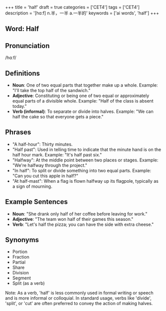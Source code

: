 +++
title = 'half'
draft = true
categories = ['CET4']
tags = ['CET4']
description = '[hɑːf] n.半，一半 a.一半的'
keywords = ['ai words', 'half']
+++

## Word: Half

## Pronunciation
/hɑːf/

## Definitions
- **Noun**: One of two equal parts that together make up a whole. Example: "I'll take the top half of the sandwich."
- **Adjective**: Constituting or being one of two equal or approximately equal parts of a divisible whole. Example: "Half of the class is absent today."
- **Verb (informal)**: To separate or divide into halves. Example: "We can half the cake so that everyone gets a piece."

## Phrases
- "A half-hour": Thirty minutes.
- "Half past": Used in telling time to indicate that the minute hand is on the half hour mark. Example: "It's half past six."
- "Halfway": At the middle point between two places or stages. Example: "We're halfway through the project."
- "In half": To split or divide something into two equal parts. Example: "Can you cut this apple in half?"
- "At half-mast": When a flag is flown halfway up its flagpole, typically as a sign of mourning.

## Example Sentences
- **Noun**: "She drank only half of her coffee before leaving for work."
- **Adjective**: "The team won half of their games this season."
- **Verb**: "Let's half the pizza; you can have the side with extra cheese."

## Synonyms
- Portion
- Fraction
- Partial
- Share
- Division
- Segment
- Split (as a verb) 

Note: As a verb, 'half' is less commonly used in formal writing or speech and is more informal or colloquial. In standard usage, verbs like 'divide', 'split', or 'cut' are often preferred to convey the action of making halves.
